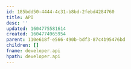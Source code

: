 ```yaml
---
id: 185bdd50-4444-4c31-b8bd-2febd4284760
title: API
desc: ''
updated: 1604775581614
created: 1604774965954
parent: 110e618f-e566-490b-bdf3-87c4b95476bd
children: []
fname: developer.api
hpath: developer.api
---
```



